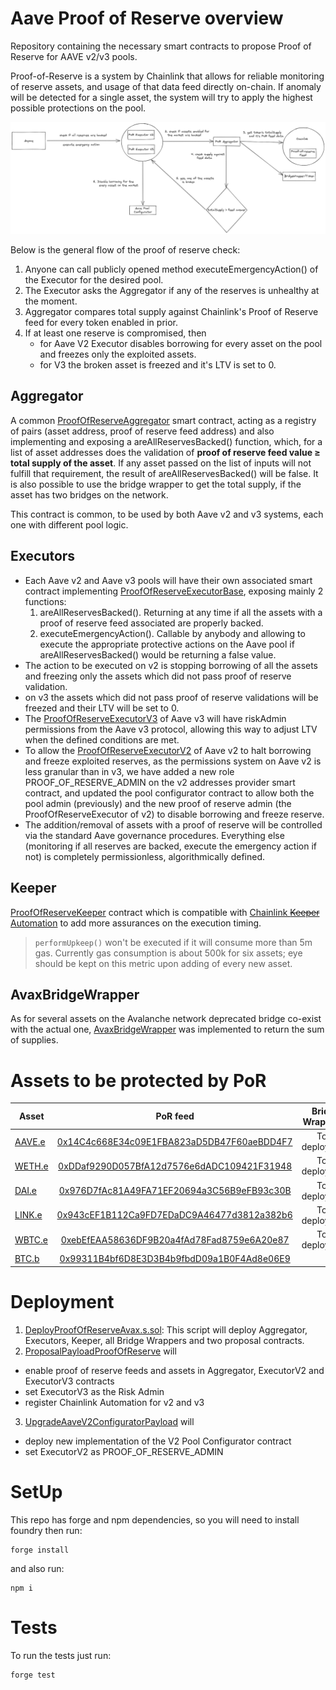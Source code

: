 # Aave Proof of Reserve overview

Repository containing the necessary smart contracts to propose Proof of Reserve for AAVE v2/v3 pools.

Proof-of-Reserve is a system by Chainlink that allows for reliable monitoring of reserve assets, and usage of that data feed directly on-chain. If anomaly will be detected for a single asset, the system will try to apply the highest possible protections on the pool.

![proof-of-reserve overview](./proof-of-reserve.png)

Below is the general flow of the proof of reserve check:

1. Anyone can call publicly opened method executeEmergencyAction() of the Executor for the desired pool.
2. The Executor asks the Aggregator if any of the reserves is unhealthy at the moment.
3. Aggregator compares total supply against Chainlink's Proof of Reserve feed for every token enabled in prior.
4. If at least one reserve is compromised, then
   - for Aave V2 Executor disables borrowing for every asset on the pool and freezes only the exploited assets.
   - for V3 the broken asset is freezed and it's LTV is set to 0.

## Aggregator

A common [ProofOfReserveAggregator](./src/contracts/ProofOfReserveAggregator.sol) smart contract, acting as a registry of pairs (asset address, proof of reserve feed address) and also implementing and exposing a areAllReservesBacked() function, which, for a list of asset addresses does the validation of **proof of reserve feed value ≥ total supply of the asset**. If any asset passed on the list of inputs will not fulfill that requirement, the result of areAllReservesBacked() will be false. It is also possible to use the bridge wrapper to get the total supply, if the asset has two bridges on the network.

This contract is common, to be used by both Aave v2 and v3 systems, each one with different pool logic.

## Executors

- Each Aave v2 and Aave v3 pools will have their own associated smart contract implementing [ProofOfReserveExecutorBase](./src/contracts/ProofOfReserveExecutorBase.sol), exposing mainly 2 functions:
  1. areAllReservesBacked(). Returning at any time if all the assets with a proof of reserve feed associated are properly backed.
  2. executeEmergencyAction(). Callable by anybody and allowing to execute the appropriate protective actions on the Aave pool if areAllReservesBacked() would be returning a false value.
- The action to be executed on v2 is stopping borrowing of all the assets and freezing only the assets which did not pass proof of reserve validation.
- on v3 the assets which did not pass proof of reserve validations will be freezed and their LTV will be set to 0.
- The [ProofOfReserveExecutorV3](./src/contracts/ProofOfReserveExecutorV3.sol) of Aave v3 will have riskAdmin permissions from the Aave v3 protocol, allowing this way to adjust LTV when the defined conditions are met.
- To allow the [ProofOfReserveExecutorV2](./src/contracts/ProofOfReserveExecutorV2.sol) of Aave v2 to halt borrowing and freeze exploited reserves, as the permissions system on Aave v2 is less granular than in v3, we have added a new role PROOF_OF_RESERVE_ADMIN on the v2 addresses provider smart contract, and updated the pool configurator contract to allow both the pool admin (previously) and the new proof of reserve admin (the ProofOfReserveExecutor of v2) to disable borrowing and freeze reserve.
- The addition/removal of assets with a proof of reserve will be controlled via the standard Aave governance procedures. Everything else (monitoring if all reserves are backed, execute the emergency action if not) is completely permissionless, algorithmically defined.

## Keeper

[ProofOfReserveKeeper](./src/contracts/ProofOfReserveKeeper.sol) contract which is compatible with [Chainlink ~~Keeper~~ Automation](https://docs.chain.link/docs/chainlink-automation/introduction/) to add more assurances on the execution timing.

> `performUpkeep()` won't be executed if it will consume more than 5m gas. Currently gas consumption is about 500k for six assets; eye should be kept on this metric upon adding of every new asset.

## AvaxBridgeWrapper

As for several assets on the Avalanche network deprecated bridge co-exist with the actual one, [AvaxBridgeWrapper](./src/contracts/AvaxBridgeWrapper.sol) was implemented to return the sum of supplies.

# Assets to be protected by PoR

| Asset                                                                           |                                                          PoR feed                                                          | Bridge Wrapper |
| ------------------------------------------------------------------------------- | :------------------------------------------------------------------------------------------------------------------------: | -------------: |
| [AAVE.e](https://snowtrace.io/token/0x63a72806098bd3d9520cc43356dd78afe5d386d9) |   [0x14C4c668E34c09E1FBA823aD5DB47F60aeBDD4F7](https://snowtrace.io/address/0x14c4c668e34c09e1fba823ad5db47f60aebdd4f7)    | To be deployed |
| [WETH.e](https://snowtrace.io/token/0x49d5c2bdffac6ce2bfdb6640f4f80f226bc10bab) | [0xDDaf9290D057BfA12d7576e6dADC109421F31948](https://snowtrace.io/address/0xddaf9290d057bfa12d7576e6dadc109421f31948#code) | To be deployed |
| [DAI.e](https://snowtrace.io/token/0xd586e7f844cea2f87f50152665bcbc2c279d8d70)  |   [0x976D7fAc81A49FA71EF20694a3C56B9eFB93c30B](https://snowtrace.io/address/0x976d7fac81a49fa71ef20694a3c56b9efb93c30b)    | To be deployed |
| [LINK.e](https://snowtrace.io/token/0x5947bb275c521040051d82396192181b413227a3) |   [0x943cEF1B112Ca9FD7EDaDC9A46477d3812a382b6](https://snowtrace.io/address/0x943cef1b112ca9fd7edadc9a46477d3812a382b6)    | To be deployed |
| [WBTC.e](https://snowtrace.io/token/0x50b7545627a5162f82a992c33b87adc75187b218) |   [0xebEfEAA58636DF9B20a4fAd78Fad8759e6A20e87](https://snowtrace.io/address/0xebefeaa58636df9b20a4fad78fad8759e6a20e87)    | To be deployed |
| [BTC.b](https://snowtrace.io/token/0x152b9d0FdC40C096757F570A51E494bd4b943E50)  |   [0x99311B4bf6D8E3D3B4b9fbdD09a1B0F4Ad8e06E9](https://snowtrace.io/address/0x99311b4bf6d8e3d3b4b9fbdd09a1b0f4ad8e06e9)    |              - |

# Deployment

1. [DeployProofOfReserveAvax.s.sol](./scripts/DeployProofOfReserveAvax.s.sol): This script will deploy Aggregator, Executors, Keeper, all Bridge Wrappers and two proposal contracts.
2. [ProposalPayloadProofOfReserve](./src/proposal/ProposalPayloadProofOfReserve.sol) will

- enable proof of reserve feeds and assets in Aggregator, ExecutorV2 and ExecutorV3 contracts
- set ExecutorV3 as the Risk Admin
- register Chainlink Automation for v2 and v3

3. [UpgradeAaveV2ConfiguratorPayload](./src/proposal/UpgradeAaveV2ConfiguratorPayload.sol) will

- deploy new implementation of the V2 Pool Configurator contract
- set ExecutorV2 as PROOF_OF_RESERVE_ADMIN

# SetUp

This repo has forge and npm dependencies, so you will need to install foundry then run:

```
forge install
```

and also run:

```
npm i
```

# Tests

To run the tests just run:

```
forge test
```

